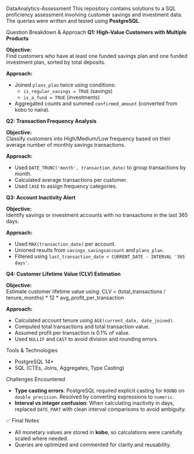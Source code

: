 DataAnalytics-Assessment
This repository contains solutions to a SQL proficiency assessment involving customer savings and investment data. The queries were written and tested using **PostgreSQL**.

Question Breakdown & Approach
**Q1: High-Value Customers with Multiple Products**

**Objective:**  
Find customers who have at least one funded savings plan and one funded investment plan, sorted by total deposits.

**Approach:**  
- Joined `plans_plan` twice using conditions:
  - `is_regular_savings = TRUE` (savings)
  - `is_a_fund = TRUE` (investments)
- Aggregated counts and summed `confirmed_amount` (converted from kobo to naira).

**Q2: Transaction Frequency Analysis**

**Objective:**  
Classify customers into High/Medium/Low frequency based on their average number of monthly savings transactions.

**Approach:**  
- Used `DATE_TRUNC('month', transaction_date)` to group transactions by month.
- Calculated average transactions per customer.
- Used `CASE` to assign frequency categories.

**Q3: Account Inactivity Alert**

**Objective:**  
Identify savings or investment accounts with no transactions in the last 365 days.

**Approach:**  
- Used `MAX(transaction_date)` per account.
- Unioned results from `savings_savingsaccount` and `plans_plan`.
- Filtered using `last_transaction_date < CURRENT_DATE - INTERVAL '365 days'`.

**Q4: Customer Lifetime Value (CLV) Estimation**

**Objective:**  
Estimate customer lifetime value using:
CLV = (total_transactions / tenure_months) * 12 * avg_profit_per_transaction

**Approach:**
- Calculated account tenure using `AGE(current_date, date_joined)`.
- Computed total transactions and total transaction value.
- Assumed profit per transaction is 0.1% of value.
- Used `NULLIF` and `CAST` to avoid division and rounding errors.

Tools & Technologies

- PostgreSQL 14+
- SQL (CTEs, Joins, Aggregates, Type Casting)

Challenges Encountered

- **Type casting errors**: PostgreSQL required explicit casting for `ROUND` on `double precision`. Resolved by converting expressions to `numeric`.
- **Interval vs integer confusion**: When calculating inactivity in days, replaced `DATE_PART` with clean interval comparisons to avoid ambiguity.

✅ Final Notes

- All monetary values are stored in **kobo**, so calculations were carefully scaled where needed.
- Queries are optimized and commented for clarity and reusability.
